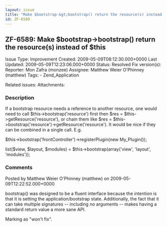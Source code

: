 ```yaml
---
layout: issue
title: "Make $bootstrap-&gt;bootstrap() return the resource(s) instead of $this"
id: ZF-6589
---
```


ZF-6589: Make $bootstrap->bootstrap() return the resource(s) instead of $this
-----------------------------------------------------------------------------

 Issue Type: Improvement Created: 2009-05-09T08:12:30.000+0000 Last Updated: 2009-05-09T12:23:06.000+0000 Status: Resolved Fix version(s): 
 Reporter:  Mon Zafra (monzee)  Assignee:  Matthew Weier O'Phinney (matthew)  Tags: - Zend\_Application
 
 Related issues: 
 Attachments: 
### Description

If a bootstrap resource needs a reference to another resource, one would need to call $this->bootstrap('resource') first then $res = $this->getResource('resource'), or chain them like $res = $this->bootstrap('resource')->getResource('resource'). It would be nice if they can be combined in a single call. E.g.

$this->bootstrap('frontController')->registerPlugin(new My\_Plugin());

list($view, $layout, $modules) = $this->bootstrap(array('view', 'layout', 'modules'));

 

 

### Comments

Posted by Matthew Weier O'Phinney (matthew) on 2009-05-09T12:22:52.000+0000

bootstrap() was designed to be a fluent interface because the intention is that it is setting the application/bootstrap state. Additionally, the fact that it can take multiple signatures -- including _no_ arguments -- makes having a standard return value a more sane API.

Marking as "won't fix".

 

 